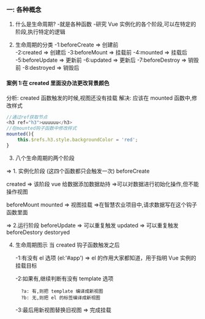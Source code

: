 ### 一: 各种概念

1. 什么是生命周期? -就是各种函数 -研究 Vue 实例化的各个阶段,可以在特定的阶段,执行特定的逻辑

2. 生命周期的分类
   -1:beforeCreate => 创建前  
   -2:created => 创建后
   -3:beforeMount => 挂载前
   -4:mounted => 挂载后
   -5:beforeUpdate => 更新前
   -6:updated => 更新后
   -7:beforeDestroy => 销毁前
   -8:destroyed => 销毁后

#### 案例 1:在 created 里面没办法更改背景颜色

分析: created 函数触发的时候,视图还没有挂载
解决: 应该在 mounted 函数中,修改样式

```js
//通过ref获取节点
<h3 ref="h3">uuuuuu</h3>
//在mounted钩子函数中修改样式
mounted(){
    this.$refs.h3.style.backgroundColor = 'red';
}
```

3. 八个生命周期的两个阶段

=> 1. 实例化阶段 (这四个函数都只会触发一次)
beforeCreate

created => 该阶段 vue 给数据添加数据劫持 =>可以对数据进行初始化操作,但不能操作视图

beforeMount
mounted => 视图挂载 =>在智慧农业项目中,请求数据写在这个钩子函数里面

=> 2.运行阶段
beforeUpdate => 可以重复触发
updated => 可以重复触发
beforeDestory
destoryed

4.  生命周期图示
    当 created 钩子函数触发之后

    -1:有没有 el 选项 (el:'#app') => el 的作用大家都知道，用于指明 Vue 实例的挂载目标

    -2:如果有,继续判断有没有 template 选项

          ?a: 有,则把 template 编译成新视图
          ?b: 无,则把 el 的标签编译成新视图

    -3:最后用新视图替换旧视图 => 完成挂载
